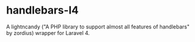 handlebars-l4
=============

A lightncandy ("A PHP library to support almost all features of handlebars" by zordius) wrapper for Laravel 4.
